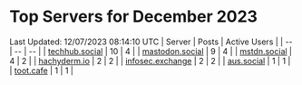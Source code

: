 # Top Servers for December 2023
Last Updated: 12/07/2023 08:14:10 UTC
| Server | Posts | Active Users |
| -- | -- | -- |
| [techhub.social](https://techhub.social/tags/PowerShell) | 10 | 4 |
| [mastodon.social](https://mastodon.social/tags/PowerShell) | 9 | 4 |
| [mstdn.social](https://mstdn.social/tags/PowerShell) | 4 | 2 |
| [hachyderm.io](https://hachyderm.io/tags/PowerShell) | 2 | 2 |
| [infosec.exchange](https://infosec.exchange/tags/PowerShell) | 2 | 2 |
| [aus.social](https://aus.social/tags/PowerShell) | 1 | 1 |
| [toot.cafe](https://toot.cafe/tags/PowerShell) | 1 | 1 |
